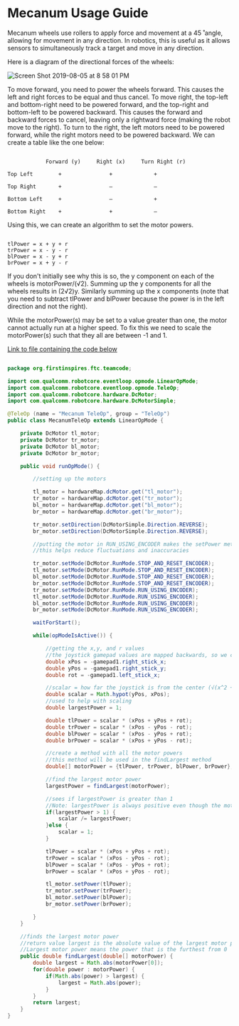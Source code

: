 # Mecanum Usage Guide

Mecanum wheels use rollers to apply force and movement at a 45 ̊ angle, allowing for movement in any direction. In robotics, this is useful as it allows sensors to simultaneously track a target and move in any direction.

Here is a diagram of the directional forces of the wheels:

![Screen Shot 2019-08-05 at 8 58 01 PM](https://user-images.githubusercontent.com/43021436/62510415-c863cc00-b7c3-11e9-8c21-48794037d7e9.png)

  To move forward, you need to power the wheels forward. This causes the left and right forces to be equal and thus cancel. To move right, the top-left and bottom-right need to be powered forward, and the top-right and bottom-left to be powered backward. This causes the forward and backward forces to cancel, leaving only a rightward force (making the robot move to the right). To turn to the right, the left motors need to be powered forward, while the right motors need to be powered backward. We can create a table like the one below:

```

            Forward (y)     Right (x)     Turn Right (r)

Top Left        +               +             +

Top Right       +               –             –

Bottom Left     +               –             +

Bottom Right    +               +             –

```

Using this, we can create an algorithm to set the motor powers.

```

tlPower = x + y + r
trPower = x - y - r
blPower = x - y + r
brPower = x + y - r

```

If you don't initially see why this is so, the y component on each of the wheels is motorPower/(√2). Summing up the y components for all the wheels results in (2√2)y. Similarly summing up the x components (note that you need to subtract tlPower and blPower because the power is in the left direction and not the right).

While the motorPower(s) may be set to a value greater than one, the motor cannot actually run at a higher speed. To fix this we need to scale the motorPower(s) such that they all are between -1 and 1.

[Link to file containing the code below](https://github.com/swang1111/CHSFTCOffSeason-2018-19/blob/master/App/TeamCode/src/main/java/org/firstinspires/ftc/teamcode/MecanumTeleOp.java)

```java

package org.firstinspires.ftc.teamcode;

import com.qualcomm.robotcore.eventloop.opmode.LinearOpMode;
import com.qualcomm.robotcore.eventloop.opmode.TeleOp;
import com.qualcomm.robotcore.hardware.DcMotor;
import com.qualcomm.robotcore.hardware.DcMotorSimple;

@TeleOp (name = "Mecanum TeleOp", group = "TeleOp")
public class MecanumTeleOp extends LinearOpMode {

    private DcMotor tl_motor;
    private DcMotor tr_motor;
    private DcMotor bl_motor;
    private DcMotor br_motor;

    public void runOpMode() {

        //setting up the motors

        tl_motor = hardwareMap.dcMotor.get("tl_motor");
        tr_motor = hardwareMap.dcMotor.get("tr_motor");
        bl_motor = hardwareMap.dcMotor.get("bl_motor");
        br_motor = hardwareMap.dcMotor.get("br_motor");

        tr_motor.setDirection(DcMotorSimple.Direction.REVERSE);
        br_motor.setDirection(DcMotorSimple.Direction.REVERSE);

        //putting the motor in RUN_USING_ENCODER makes the setPower method sets a speed to the motor rather than a power
        //this helps reduce fluctuations and inaccuracies

        tr_motor.setMode(DcMotor.RunMode.STOP_AND_RESET_ENCODER);
        tl_motor.setMode(DcMotor.RunMode.STOP_AND_RESET_ENCODER);
        bl_motor.setMode(DcMotor.RunMode.STOP_AND_RESET_ENCODER);
        br_motor.setMode(DcMotor.RunMode.STOP_AND_RESET_ENCODER);
        tr_motor.setMode(DcMotor.RunMode.RUN_USING_ENCODER);
        tl_motor.setMode(DcMotor.RunMode.RUN_USING_ENCODER);
        bl_motor.setMode(DcMotor.RunMode.RUN_USING_ENCODER);
        br_motor.setMode(DcMotor.RunMode.RUN_USING_ENCODER);

        waitForStart();

        while(opModeIsActive()) {

            //getting the x,y, and r values
            //the joystick gamepad values are mapped backwards, so we correct by multiplying by -1
            double xPos = -gamepad1.right_stick_x;
            double yPos = -gamepad1.right_stick_y;
            double rot = -gamepad1.left_stick_x;

            //scalar = how far the joystick is from the center (√(x^2 + y^2))
            double scalar = Math.hypot(yPos, xPos);
            //used to help with scaling
            double largestPower = 1;

            double tlPower = scalar * (xPos + yPos + rot);
            double trPower = scalar * (xPos - yPos - rot);
            double blPower = scalar * (xPos - yPos + rot);
            double brPower = scalar * (xPos + yPos - rot);

            //create a method with all the motor powers
            //this method will be used in the findLargest method
            double[] motorPower = {tlPower, trPower, blPower, brPower};

            //find the largest motor power
            largestPower = findLargest(motorPower);

            //sees if largestPower is greater than 1
            //Note: largestPower is always positive even though the motor powers may not be
            if(largestPower > 1) {
                scalar /= largestPower;
            }else {
                scalar = 1;
            }

            tlPower = scalar * (xPos + yPos + rot);
            trPower = scalar * (xPos - yPos - rot);
            blPower = scalar * (xPos - yPos + rot);
            brPower = scalar * (xPos + yPos - rot);

            tl_motor.setPower(tlPower);
            tr_motor.setPower(trPower);
            bl_motor.setPower(blPower);
            br_motor.setPower(brPower);

        }
    }

    //finds the largest motor power
    //return value largest is the absolute value of the largest motor power
    //Largest motor power means the power that is the furthest from 0
    public double findLargest(double[] motorPower) {
        double largest = Math.abs(motorPower[0]);
        for(double power : motorPower) {
            if(Math.abs(power) > largest) {
                largest = Math.abs(power);
            }
        }
        return largest;
    }
}
            
```
